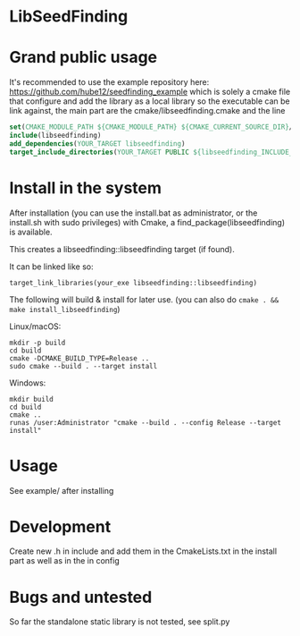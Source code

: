 # LibSeedFinding

# Grand public usage

It's recommended to use the example repository here: https://github.com/hube12/seedfinding_example which is solely a cmake file that configure and add the library as 
a local library so the executable can be link against, the main part are the cmake/libseedfinding.cmake and the line 
```cmake
set(CMAKE_MODULE_PATH ${CMAKE_MODULE_PATH} ${CMAKE_CURRENT_SOURCE_DIR}/cmake)
include(libseedfinding)
add_dependencies(YOUR_TARGET libseedfinding)
target_include_directories(YOUR_TARGET PUBLIC ${libseedfinding_INCLUDE_DIR})
```

# Install in the system

After installation (you can use the install.bat as administrator, or the install.sh with sudo privileges) with Cmake, 
a find_package(libseedfinding) is available.

This creates a libseedfinding::libseedfinding target (if found).

It can be linked like so:

`target_link_libraries(your_exe libseedfinding::libseedfinding)`

The following will build & install for later use. (you can also do `cmake . && make install_libseedfinding`)

Linux/macOS:
```
mkdir -p build
cd build
cmake -DCMAKE_BUILD_TYPE=Release ..
sudo cmake --build . --target install
```
Windows:
```
mkdir build
cd build
cmake ..
runas /user:Administrator "cmake --build . --config Release --target install"
```

# Usage

See example/ after installing

# Development

Create new .h in include and add them in the CmakeLists.txt in the install part as well as in the in config


# Bugs and untested

So far the standalone static library is not tested, see split.py
